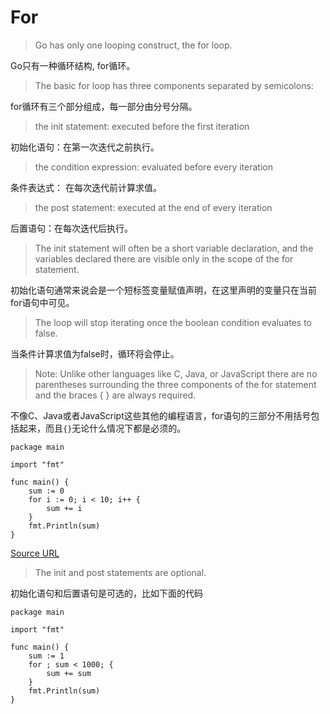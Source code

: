 
# For

> Go has only one looping construct, the for loop.

Go只有一种循环结构, for循环。

> The basic for loop has three components separated by semicolons:

for循环有三个部分组成，每一部分由分号分隔。

>the init statement: executed before the first iteration

初始化语句：在第一次迭代之前执行。

>the condition expression: evaluated before every iteration

条件表达式： 在每次迭代前计算求值。

>the post statement: executed at the end of every iteration

后置语句：在每次迭代后执行。

> The init statement will often be a short variable declaration, and the variables declared there are visible only in the scope of the for statement.

初始化语句通常来说会是一个短标签变量赋值声明，在这里声明的变量只在当前for语句中可见。

> The loop will stop iterating once the boolean condition evaluates to false.

当条件计算求值为false时，循环将会停止。

> Note: Unlike other languages like C, Java, or JavaScript there are no parentheses surrounding the three components of the for statement and the braces { } are always required.

不像C、Java或者JavaScript这些其他的编程语言，for语句的三部分不用括号包括起来，而且`{}`无论什么情况下都是必须的。

```
package main

import "fmt"

func main() {
	sum := 0
	for i := 0; i < 10; i++ {
		sum += i
	}
	fmt.Println(sum)
}
```

[Source URL](https://tour.golang.org/flowcontrol/1)


> The init and post statements are optional.

初始化语句和后置语句是可选的，比如下面的代码

```
package main

import "fmt"

func main() {
	sum := 1
	for ; sum < 1000; {
		sum += sum
	}
	fmt.Println(sum)
}
```


